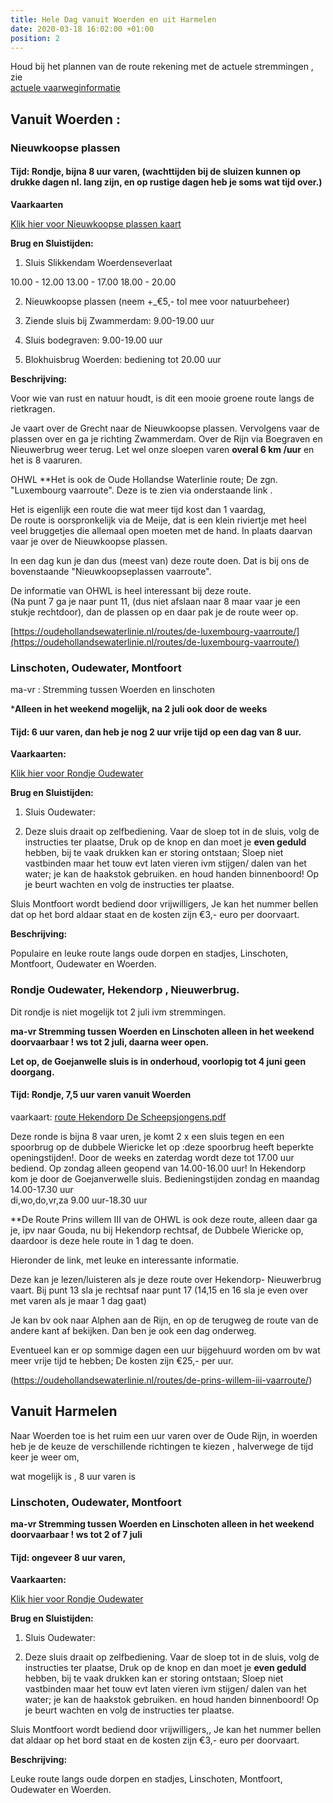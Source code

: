 ```yaml
---
title: Hele Dag vanuit Woerden en uit Harmelen
date: 2020-03-18 16:02:00 +01:00
position: 2
---
```


Houd bij het plannen van de route rekening met de actuele stremmingen , zie  
[actuele vaarweginformatie](https://vaarweginformatie.nl/frp/main/#/home)


## Vanuit Woerden : 

### Nieuwkoopse plassen

#### Tijd: Rondje, bijna 8 uur varen, (wachttijden bij de sluizen kunnen op drukke dagen nl. lang zijn, en op rustige dagen heb je soms wat tijd over.)

**Vaarkaarten**

[Klik hier voor Nieuwkoopse plassen kaart](/uploads/route%20Nieuwkoopse%20plassen%20De%20Scheepsjongens.pdf)

**Brug en Sluistijden:**

1. Sluis Slikkendam Woerdenseverlaat  

 10.00 - 12.00
 13.00 - 17.00
 18.00 - 20.00

2. Nieuwkoopse plassen (neem +\_€5,- tol mee voor natuurbeheer)

3. Ziende sluis bij Zwammerdam: 9.00-19.00 uur

4. Sluis bodegraven: 9.00-19.00 uur

5. Blokhuisbrug Woerden: bediening tot 20.00 uur

**Beschrijving:**

Voor wie van rust en natuur houdt, is dit een mooie groene route langs de rietkragen.

Je vaart over de Grecht naar de Nieuwkoopse plassen.
Vervolgens vaar de plassen over en ga je richting Zwammerdam.
 Over de Rijn via Boegraven en Nieuwerbrug weer terug. 
  Let wel onze sloepen varen **overal 6 km /uur** en het is 8 vaaruren.

OHWL
**Het is ook  de Oude Hollandse Waterlinie route; De zgn. "Luxembourg vaarroute". Deze is te zien via onderstaande link .

Het is eigenlijk een route die wat meer tijd kost dan 1 vaardag,  
De route is oorspronkelijk via de Meije, dat is een klein riviertje met heel veel bruggetjes die allemaal open moeten met de hand.
In plaats daarvan vaar je over de Nieuwkoopse plassen.

In een dag kun je dan dus (meest van) deze route doen.
Dat is bij ons de bovenstaande "Nieuwkoopseplassen vaarroute".

De informatie van OHWL is heel interessant bij deze route.   
(Na punt 7 ga je naar punt 11, (dus niet afslaan naar 8 maar vaar je een stukje rechtdoor), dan de plassen op en daar pak je de route weer op. 

[https://oudehollandsewaterlinie.nl/routes/de-luxembourg-vaarroute/](https://oudehollandsewaterlinie.nl/routes/de-luxembourg-vaarroute/)


### Linschoten, Oudewater, Montfoort 

ma-vr : Stremming tussen Woerden en linschoten 

***Alleen in het weekend mogelijk, na 2 juli ook door de weeks**

#### Tijd: 6 uur varen,  dan heb je nog 2 uur vrije tijd op een dag van 8 uur.

**Vaarkaarten:**

[Klik hier voor Rondje Oudewater](/uploads/rondje%20Oudewater%20-%20Montfoort.pdf)

**Brug en Sluistijden:**

1. Sluis Oudewater:

2. Deze sluis draait op zelfbediening.
   Vaar de sloep tot in de sluis, volg de instructies ter plaatse,
   Druk op de knop en dan moet je **even geduld** hebben, bij te vaak drukken kan er storing ontstaan;
   Sloep niet vastbinden  maar het touw evt laten vieren ivm stijgen/ dalen van het water; je kan de haakstok gebruiken. en houd handen binnenboord! Op je beurt wachten en volg de instructies ter plaatse.

Sluis Montfoort wordt bediend door vrijwilligers, 
Je kan het nummer bellen dat op het bord aldaar staat en de kosten zijn  €3,- euro per doorvaart.

**Beschrijving:**

Populaire en leuke route langs oude dorpen en stadjes, Linschoten, Montfoort, Oudewater en Woerden.


### Rondje Oudewater, Hekendorp , Nieuwerbrug.
 
Dit rondje is niet mogelijk tot 2 juli ivm stremmingen.

**ma-vr Stremming tussen Woerden en Linschoten 
alleen in het weekend doorvaarbaar !
ws tot 2 juli, daarna weer open.** 

**Let op, de Goejanwelle sluis is in onderhoud, voorlopig tot 4 juni geen doorgang.**

#### Tijd: Rondje, 7,5 uur varen vanuit Woerden



vaarkaart: [route Hekendorp De Scheepsjongens.pdf](/uploads/route%20Hekendorp%20De%20Scheepsjongens.pdf)


Deze ronde is bijna 8 vaar uren, je komt 2 x een sluis tegen en een spoorbrug op de dubbele Wiericke 
let op :deze spoorbrug  heeft beperkte openingstijden!. Door de weeks en zaterdag wordt deze tot 17.00 uur bediend.
Op zondag alleen geopend van 14.00-16.00 uur!
In Hekendorp kom je door de Goejanverwelle sluis.
Bedieningstijden zondag en maandag 14.00-17.30 uur  
di,wo,do,vr,za 9.00 uur-18.30 uur

**De Route Prins willem III van de OHWL is ook deze route, alleen daar ga je, ipv naar Gouda, nu bij Hekendorp rechtsaf, de Dubbele Wiericke op, daardoor is deze hele route in 1 dag te doen.

Hieronder de link, met leuke en interessante informatie. 

Deze kan je lezen/luisteren als je deze route over Hekendorp- Nieuwerbrug vaart. Bij punt 13 sla je rechtsaf naar punt 17
(14,15 en 16 sla je even over met varen als je maar 1 dag gaat) 

Je kan bv ook naar Alphen aan de Rijn, en op de terugweg de route van de andere kant af bekijken. Dan ben je ook een dag onderweg.

Eventueel kan er op sommige dagen een uur bijgehuurd worden om bv wat meer vrije tijd te hebben; De kosten zijn €25,- per uur.

(https://oudehollandsewaterlinie.nl/routes/de-prins-willem-iii-vaarroute/)


## Vanuit Harmelen

Naar Woerden toe is het ruim een uur varen over de Oude Rijn, 
in woerden heb je de keuze de verschillende richtingen te kiezen , halverwege de tijd keer je weer om,

wat mogelijk is , 8 uur varen is


### Linschoten, Oudewater, Montfoort

**ma-vr Stremming tussen Woerden en Linschoten 
alleen in het weekend doorvaarbaar !
ws tot 2 of 7 juli** 

#### Tijd: ongeveer 8 uur varen,

**Vaarkaarten:**

[Klik hier voor Rondje Oudewater](/uploads/rondje%20Oudewater%20-%20Montfoort.pdf)

**Brug en Sluistijden:**

1. Sluis Oudewater:

2. Deze sluis draait op zelfbediening.
   Vaar de sloep tot in de sluis, volg de instructies ter plaatse,
   Druk op de knop en dan moet je **even geduld** hebben, bij te vaak drukken kan er storing ontstaan;
   Sloep niet vastbinden  maar het touw evt laten vieren ivm stijgen/ dalen van het water; je kan de haakstok gebruiken. en houd handen binnenboord! Op je beurt wachten en volg de instructies ter plaatse.

Sluis Montfoort wordt bediend door vrijwilligers,,
Je kan het nummer bellen dat aldaar op het bord staat en de kosten zijn €3,- euro per doorvaart.

**Beschrijving:**

Leuke route langs oude dorpen en stadjes, Linschoten, Montfoort, Oudewater en Woerden.


